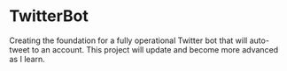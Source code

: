 # TwitterBot
Creating the foundation for a fully operational Twitter bot that will auto-tweet to an account. This project will update and become more advanced as I learn.
